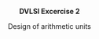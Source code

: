 <p align="center"><strong>DVLSI Excercise 2</strong></p> 
<p align="center">Design of arithmetic units</p>